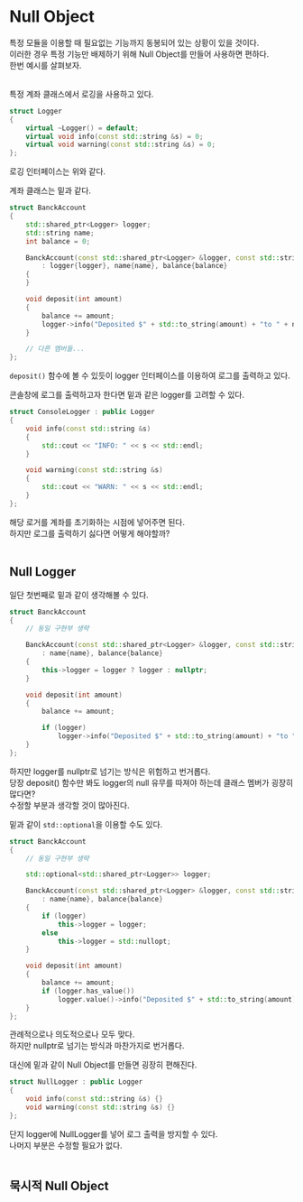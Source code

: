 # Null Object  

특정 모듈을 이용할 때 필요없는 기능까지 동봉되어 있는 상황이 있을 것이다.  
이러한 경우 특정 기능만 배제하기 위해 Null Object를 만들어 사용하면 편하다.  
한번 예시를 살펴보자.  
&nbsp;  

특정 계좌 클래스에서 로깅을 사용하고 있다.  
```c++
struct Logger
{
    virtual ~Logger() = default;
    virtual void info(const std::string &s) = 0;
    virtual void warning(const std::string &s) = 0;
};
```
로깅 인터페이스는 위와 같다.  

계좌 클래스는 밑과 같다.  
```c++
struct BanckAccount
{
    std::shared_ptr<Logger> logger;
    std::string name;
    int balance = 0;

    BanckAccount(const std::shared_ptr<Logger> &logger, const std::string &name, int balance)
        : logger{logger}, name{name}, balance{balance}
    {
    }

    void deposit(int amount)
    {
        balance += amount;
        logger->info("Deposited $" + std::to_string(amount) + "to " + name + ", balance is now $" + std::to_string(balance));
    }

    // 다른 멤버들...
};
```
```deposit()``` 함수에 볼 수 있듯이 logger 인터페이스를 이용하여 로그를 출력하고 있다.  

콘솔창에 로그를 출력하고자 한다면 밑과 같은 logger를 고려할 수 있다.  
```c++
struct ConsoleLogger : public Logger
{
    void info(const std::string &s)
    {
        std::cout << "INFO: " << s << std::endl;
    }

    void warning(const std::string &s)
    {
        std::cout << "WARN: " << s << std::endl;
    }
};
```
해당 로거를 계좌를 초기화하는 시점에 넣어주면 된다.  
하지만 로그를 출력하기 싫다면 어떻게 해야할까?  
&nbsp;  

## Null Logger  

일단 첫번째로 밑과 같이 생각해볼 수 있다.  
```c++
struct BanckAccount
{
    // 동일 구현부 생략

    BanckAccount(const std::shared_ptr<Logger> &logger, const std::string &name, int balance)
        : name{name}, balance{balance}
    {
        this->logger = logger ? logger : nullptr;
    }

    void deposit(int amount)
    {
        balance += amount;

        if (logger)
            logger->info("Deposited $" + std::to_string(amount) + "to " + name + ", balance is now $" + std::to_string(balance));
    }
};
```
하지만 logger를 nullptr로 넘기는 방식은 위험하고 번거롭다.  
당장 deposit() 함수만 봐도 logger의 null 유무를 따져야 하는데 클래스 멤버가 굉장히 많다면?  
수정할 부분과 생각할 것이 많아진다.  

밑과 같이 ```std::optional```을 이용할 수도 있다.  
```c++
struct BanckAccount
{
    // 동일 구현부 생략

    std::optional<std::shared_ptr<Logger>> logger;

    BanckAccount(const std::shared_ptr<Logger> &logger, const std::string &name, int balance)
        : name{name}, balance{balance}
    {
        if (logger)
            this->logger = logger;
        else
            this->logger = std::nullopt;
    }

    void deposit(int amount)
    {
        balance += amount;
        if (logger.has_value())
            logger.value()->info("Deposited $" + std::to_string(amount) + "to " + name + ", balance is now $" + std::to_string(balance));
    }
};
```
관례적으로나 의도적으로나 모두 맞다.  
하지만 nullptr로 넘기는 방식과 마찬가지로 번거롭다.  

대신에 밑과 같이 Null Object를 만들면 굉장히 편해진다.  
```c++
struct NullLogger : public Logger
{
    void info(const std::string &s) {}
    void warning(const std::string &s) {}
};
```
단지 logger에 NullLogger를 넣어 로그 출력을 방지할 수 있다.  
나머지 부분은 수정할 필요가 없다.  
&nbsp;  

## 묵시적 Null Object  

&nbsp;  

